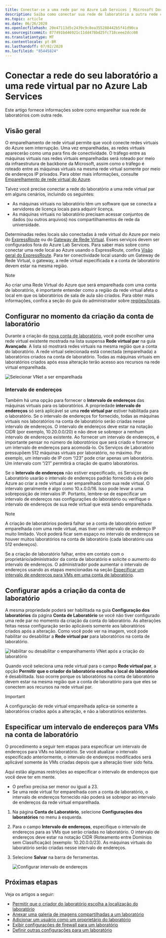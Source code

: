 ```yaml
---
title: Conectar-se a uma rede par no Azure Lab Services | Microsoft Docs
description: Saiba como conectar sua rede de laboratório a outra rede como um par. Por exemplo, conecte sua rede de organização/universidade local com a rede virtual do laboratório no Azure.
ms.topic: article
ms.date: 06/26/2020
ms.openlocfilehash: 20e47113d5c2439c9c8ea355288442b5f41d90ca
ms.sourcegitcommit: 877491bd46921c11dd478bd25fc718ceee2dcc08
ms.translationtype: MT
ms.contentlocale: pt-BR
ms.lasthandoff: 07/02/2020
ms.locfileid: "85445824"
---
```

# <a name="connect-your-labs-network-with-a-peer-virtual-network-in-azure-lab-services"></a>Conectar a rede do seu laboratório a uma rede virtual par no Azure Lab Services

Este artigo fornece informações sobre como emparelhar sua rede de laboratórios com outra rede.

## <a name="overview"></a>Visão geral

O emparelhamento de rede virtual permite que você conecte redes virtuais do Azure sem interrupção. Uma vez emparelhadas, as redes virtuais aparecerão como uma para fins de conectividade. O tráfego entre as máquinas virtuais nas redes virtuais emparelhadas será roteado por meio da infraestrutura de backbone da Microsoft, assim como o tráfego é roteado entre as máquinas virtuais na mesma rede virtual somente por meio de endereços IP privados. Para obter mais informações, consulte [Emparelhamento de rede virtual do Azure](../virtual-network/virtual-network-peering-overview.md).

Talvez você precise conectar a rede do laboratório a uma rede virtual par em alguns cenários, incluindo os seguintes:

- As máquinas virtuais no laboratório têm um software que se conecta a servidores de licença locais para adquirir licença.
- As máquinas virtuais no laboratório precisam acessar conjuntos de dados (ou outros arquivos) nos compartilhamentos de rede da universidade.

Determinadas redes locais são conectadas à rede virtual do Azure por meio do [ExpressRoute](../expressroute/expressroute-introduction.md) ou do [Gateway de Rede Virtual](../vpn-gateway/vpn-gateway-about-vpngateways.md). Esses serviços devem ser configurados fora do Azure Lab Services. Para saber mais sobre como conectar uma rede local ao Azure usando o ExpressRoute, confira [Visão geral do ExpressRoute](../expressroute/expressroute-introduction.md). Para ter conectividade local usando um Gateway de Rede Virtual, o gateway, a rede virtual especificada e a conta de laboratório devem estar na mesma região.

> [!NOTE]
> Ao criar uma Rede Virtual do Azure que será emparelhada com uma conta de laboratório, é importante entender como a região da rede virtual afeta o local em que os laboratórios de sala de aula são criados.  Para obter mais informações, confira a seção do guia do administrador sobre [regiões/locais](https://docs.microsoft.com/azure/lab-services/classroom-labs/administrator-guide#regionslocations).

## <a name="configure-at-the-time-of-lab-account-creation"></a>Configurar no momento da criação da conta de laboratório

Durante a criação da [nova conta de laboratório](tutorial-setup-lab-account.md), você pode escolher uma rede virtual existente mostrada na lista suspensa **Rede virtual par** na guia **Avançado**.  A lista só mostrará redes virtuais na mesma região que a conta do laboratório. A rede virtual selecionada está conectada (emparelhada) a laboratórios criados na conta de laboratório.  Todas as máquinas virtuais em laboratórios criados após essa alteração terão acesso aos recursos na rede virtual emparelhada.

![Selecionar VNet a ser emparelhada](./media/how-to-connect-peer-virtual-network/select-vnet-to-peer.png)

### <a name="address-range"></a>Intervalo de endereços

Também há uma opção para fornecer o **Intervalo de endereços** das máquinas virtuais para os laboratórios.  A propriedade **intervalo de endereços** só será aplicável se uma **rede virtual par** estiver habilitada para o laboratório. Se o intervalo de endereços for fornecido, todas as máquinas virtuais nos laboratórios na conta de laboratório serão criadas nesse intervalo de endereços. O intervalo de endereços deve estar na notação CIDR (por exemplo, 10.20.0.0/20) e não deve se sobrepor a nenhum intervalo de endereços existente.  Ao fornecer um intervalo de endereços, é importante pensar no número de *laboratórios* que será criado e fornecer um intervalo de endereços para acomodá-lo. Os Serviços de Laboratório pressupõem 512 máquinas virtuais por laboratório, no máximo.  Por exemplo, um intervalo de IP com “/23” pode criar apenas um laboratório.  Um intervalo com “/21” permitirá a criação de quatro laboratórios.

Se o **Intervalo de endereços** não estiver especificado, os Serviços de Laboratório usarão o intervalo de endereços padrão fornecido a ele pelo Azure ao criar a rede virtual a ser emparelhada com sua rede virtual.  O intervalo geralmente é algo como 10.x.0.0/16.  Isso pode levar a uma sobreposição de intervalos IP. Portanto, lembre-se de especificar um intervalo de endereços nas configurações do laboratório ou verifique o intervalo de endereços de sua rede virtual que está sendo emparelhada.

> [!NOTE]
> A criação de laboratórios poderá falhar se a conta de laboratório estiver emparelhada com uma rede virtual, mas tiver um intervalo de endereço IP muito limitado. Você poderá ficar sem espaço no intervalo de endereços se houver muitos laboratórios na conta de laboratório (cada laboratório usa 512 endereços). 
> 
> Se a criação de laboratório falhar, entre em contato com o proprietário/administrador da conta de laboratório e solicite o aumento do intervalo de endereços. O administrador pode aumentar o intervalo de endereços usando as etapas mencionadas na seção [Especificar um intervalo de endereços para VMs em uma conta de laboratório](#specify-an-address-range-for-vms-in-the-lab-account). 

## <a name="configure-after-the-lab-account-is-created"></a>Configurar após a criação da conta de laboratório

A mesma propriedade poderá ser habilitada na guia **Configuração dos laboratórios** da página **Conta de Laboratório** se você não tiver configurado uma rede par no momento da criação da conta do laboratório. As alterações feitas nessa configuração serão aplicáveis somente aos laboratórios criados após a alteração. Como você pode ver na imagem, você pode habilitar ou desabilitar a **Rede virtual par** para laboratórios na conta de laboratório.

![Habilitar ou desabilitar o emparelhamento VNet após a criação do laboratório](./media/how-to-connect-peer-virtual-network/select-vnet-to-peer-existing-lab.png)

Quando você seleciona uma rede virtual para o campo **Rede virtual par**, a opção **Permitir que o criador do laboratório escolha o local do laboratório** é desabilitada. Isso ocorre porque os laboratórios na conta de laboratório devem estar na mesma região que a conta de laboratório para que eles se conectem aos recursos na rede virtual par.

> [!IMPORTANT]
> A configuração de rede virtual emparelhada aplica-se somente a laboratórios criados após a alteração, e não a laboratórios existentes.


## <a name="specify-an-address-range-for-vms-in-the-lab-account"></a>Especificar um intervalo de endereços para VMs na conta de laboratório
O procedimento a seguir tem etapas para especificar um intervalo de endereços para VMs no laboratório. Se você atualizar o intervalo especificado anteriormente, o intervalo de endereços modificados será aplicável somente às VMs criadas depois que a alteração tiver sido feita. 

Aqui estão algumas restrições ao especificar o intervalo de endereços que você deve ter em mente. 

- O prefixo precisa ser menor ou igual a 23. 
- Se uma rede virtual for emparelhada com a conta de laboratório, o intervalo de endereços fornecido não poderá se sobrepor ao intervalo de endereços da rede virtual emparelhada.

1. Na página **Conta de Laboratório**, selecione **Configurações dos laboratórios** no menu à esquerda.
2. Para o campo **Intervalo de endereços**, especifique o intervalo de endereços para as VMs que serão criadas no laboratório. O intervalo de endereços deve estar na notação CIDR (Roteamento entre Domínios sem Classificação) (exemplo: 10.20.0.0/23). As máquinas virtuais do laboratório serão criadas nesse intervalo de endereços.
3. Selecione **Salvar** na barra de ferramentas. 

    ![Configurar intervalo de endereços](./media/how-to-manage-lab-accounts/labs-configuration-page-address-range.png)

## <a name="next-steps"></a>Próximas etapas

Veja os artigos a seguir:

- [Permitir que o criador do laboratório escolha a localização do laboratório](allow-lab-creator-pick-lab-location.md)
- [Anexar uma galeria de imagens compartilhadas a um laboratório](how-to-attach-detach-shared-image-gallery.md)
- [Adicionar um usuário como um proprietário do laboratório](how-to-add-user-lab-owner.md)
- [Exibir configurações de firewall para um laboratório](how-to-configure-firewall-settings.md)
- [Definir outras configurações para um laboratório](how-to-configure-lab-accounts.md)
